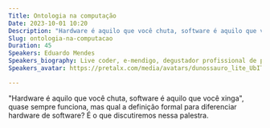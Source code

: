 ```yaml
---
Title: Ontologia na computação
Date: 2023-10-01 10:20
Description: "Hardware é aquilo que você chuta, software é aquilo que você xinga", quase sempre funciona, mas qual a definição formal para diferenciar hardware de software? É o que discutiremos nessa palestra.
Slug: ontologia-na-computacao
Duration: 45
Speakers: Eduardo Mendes
Speakers_biography: Live coder, e-mendigo, degustador profissional de pizzas. Host da live de Python há 5 anos, onde tenta democratizar o aprendizado de programação com piadas ruins e litros de refrigerante.
Speakers_avatar: https://pretalx.com/media/avatars/dunossauro_lite_UbITTb3.jpg

---
```


"Hardware é aquilo que você chuta, software é aquilo que você xinga", quase sempre funciona, mas qual a definição formal para diferenciar hardware de software? É o que discutiremos nessa palestra.